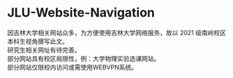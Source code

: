 # JLU-Website-Navigation
因吉林大学相关网站众多，为方便使用吉林大学网络服务，故以 2021 级南岭校区本科生视角撰写此文。  
研究生相关网址有待完善。  
部分网站具有校区局限性，例：大学物理实验选课网站。  
部分网站仅限校内访问或需使用WEBVPN系统。
